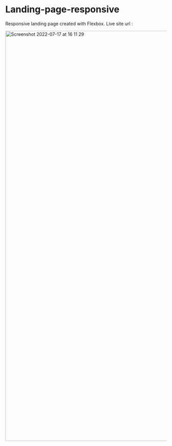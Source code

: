 # Landing-page-responsive

Responsive landing page created with Flexbox. 
Live site url : 


<img width="1280" alt="Screenshot 2022-07-17 at 16 11 29" src="https://user-images.githubusercontent.com/87713231/179402401-a4ac54aa-c620-44ea-92a4-7887bc051b2b.png">
